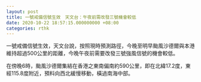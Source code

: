 ```yaml
---
layout: post
title: 一號戒備信號生效　天文台：午夜前需改發三號機會較低
date: 2020-10-22 18:57:15.000000000 +08:00
categories: rthk
---
```


一號戒備信號生效，天文台說，按照現時預測路徑，今晚至明早颱風沙德爾與本港維持超過500公里的距離，今晚午夜前需要改發三號強風信號的機會較低。

在傍晚6時，颱風沙德爾集結在香港之東南偏南約590公里，即在北緯17.2度，東經115.8度附近，預料向西北緩慢移動，橫過南海中部。
